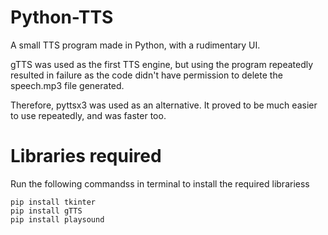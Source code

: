# Python-TTS
A small TTS program made in Python, with a rudimentary UI.

gTTS was used as the first TTS engine, but using the program repeatedly resulted in failure as the code didn't have permission to delete the speech.mp3 file generated.

Therefore, pyttsx3 was used as an alternative. It proved to be much easier to use repeatedly, and was faster too.

# Libraries required
Run the following commandss in terminal to install the required librariess

```pip install pyttssx3
pip install tkinter
pip install gTTS
pip install playsound
